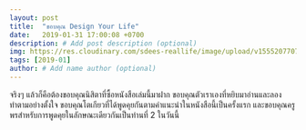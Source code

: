 ```yaml
---
layout: post
title:  "ขอบคุณ Design Your Life"
date:   2019-01-31 17:00:08 +0700
description: # Add post description (optional)
img: https://res.cloudinary.com/sdees-reallife/image/upload/v1555207707/Screenshot_from_2019-04-14_09-06-54.png # Add image post (optional)
tags: [2019-01]
author: # Add name author (optional)
---
```

จริงๆ แล้วก็คือต้องขอบคุณนิสิตาที่ซื้อหนังสือเล่มนี้มาฝาก ขอบคุณตัวเราเองที่หยิบมาอ่านและลองทำตามอย่างตั้งใจ ขอบคุณโตเกียวที่ได้พูดคุยกันตามคำแนะนำในหนังสือนี้เป็นครั้งแรก และขอบคุณครูพรสำหรับการพูดคุยในลักษณะเดียวกันเป็นท่านที่ 2 ในวันนี้
